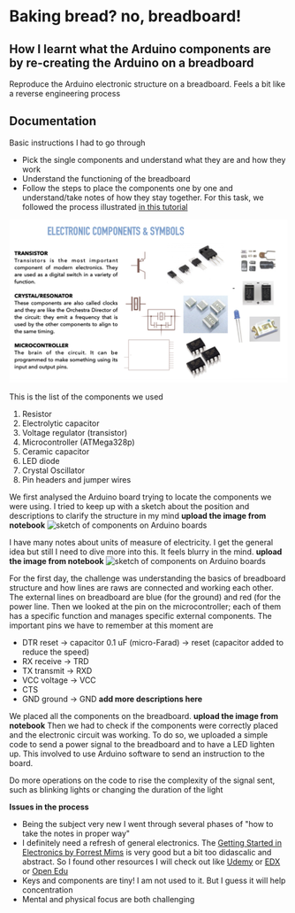 # Baking bread? no, breadboard!

## How I learnt what the Arduino components are by re-creating the Arduino on a breadboard
Reproduce the Arduino electronic structure on a breadboard. Feels a bit like a reverse engineering process

## Documentation

Basic instructions I had to go through
* Pick the single components and understand what they are and how they work
* Understand the functioning of the breadboard
* Follow the steps to place the components one by one and understand/take notes of how they stay together. For this task, we followed the process illustrated [in this tutorial](https://www.digikey.com/en/maker/projects/build-your-own-arduino-breadboard/f243b09293ae4e3189bda47a821bb97a)

![Here an example of the description of components I studied this week](./images/example-components.png)

This is the list of the components we used
1. Resistor
2. Electrolytic capacitor 
3. Voltage regulator (transistor)
4. Microcontroller (ATMega328p)
5. Ceramic capacitor
6. LED diode
7. Crystal Oscillator
8. Pin headers and jumper wires

We first analysed the Arduino board trying to locate the components we were using. I tried to keep up with a sketch about the position and descriptions to clarify the structure in my mind
**upload the image from notebook**
![sketch of components on Arduino boards](./images/sketch-arduino-components.png)

I have many notes about units of measure of electricity. I get the general idea but still I need to dive more into this. It feels blurry in the mind.
**upload the image from notebook**
![sketch of components on Arduino boards](./images/sketch-arduino-components.png)

For the first day, the challenge was understanding the basics of breadboard structure and how lines are raws are connected and working each other. The external lines on breadboard are blue (for the ground) and red (for the power line. Then we looked at the pin on the microcontroller; each of them has a specific function and manages specific external components. The important pins we have to remember at this moment are
* DTR reset → capacitor 0.1 uF (micro-Farad) → reset (capacitor added to reduce the speed)
* RX receive  → TRD
* TX transmit  → RXD
* VCC voltage  → VCC
* CTS
* GND ground  → GND
**add more descriptions here**

We placed all the components on the breadboard. **upload the image from notebook**
Then we had to check if the components were correctly placed and the electronic circuit was working. To do so, we uploaded a simple code to send a power signal to the breadboard and to have a LED lighten up. This involved to use Arduino software to send an instruction to the board. 

Do more operations on the code to rise the complexity of the signal sent, such as blinking lights or changing the duration of the light



**Issues in the process**
* Being the subject very new I went through several phases of "how to take the notes in proper way"
* I definitely need a refresh of general electronics. The [Getting Started in Electronics by Forrest Mims](https://docs.google.com/document/d/1CzgxV9jVUBEU-Pi_BUT0c7RpolK1Asxq6KA_zzXLP7U/edit) is very good but a bit too didascalic and abstract. So I found other resources I will check out like [Udemy](https://www.udemy.com/topic/electronics/) or [EDX](https://www.edx.org/learn/electronics) or [Open Edu](https://www.open.edu/openlearn/science-maths-technology/an-introduction-electronics/content-section-0?active-tab=description-tab)
* Keys and components are tiny! I am not used to it. But I guess it will help concentration
* Mental and physical focus are both challenging

